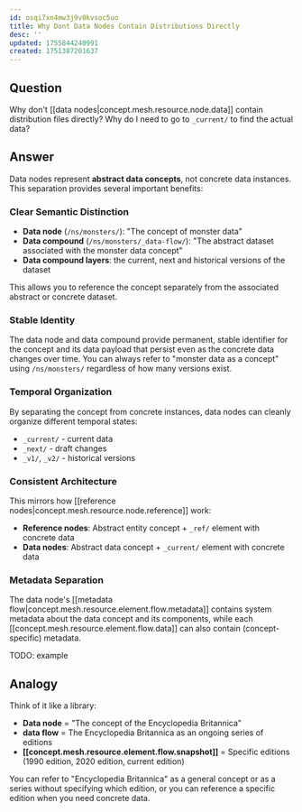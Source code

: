 ```yaml
---
id: osqi7xn4mw3j9v0kvsoc5uo
title: Why Dont Data Nodes Contain Distributions Directly
desc: ''
updated: 1755844240991
created: 1751387201637
---
```


## Question

Why don't [[data nodes|concept.mesh.resource.node.data]] contain distribution files directly? Why do I need to go to `_current/` to find the actual data?

## Answer

Data nodes represent **abstract data concepts**, not concrete data instances. This separation provides several important benefits:

### Clear Semantic Distinction

- **Data node** (`/ns/monsters/`): "The concept of monster data"
- **Data compound** (`/ns/monsters/_data-flow/`): "The abstract dataset associated with the monster data concept" 
- **Data compound layers**: the current, next and historical versions of the dataset

This allows you to reference the concept separately from the associated abstract or concrete dataset.

### Stable Identity

The data node and data compound provide permanent, stable identifier for the concept and its data payload that persist even as the concrete data changes over time. You can always refer to "monster data as a concept" using `/ns/monsters/` regardless of how many versions exist.

### Temporal Organization

By separating the concept from concrete instances, data nodes can cleanly organize different temporal states:
- `_current/` - current data
- `_next/` - draft changes  
- `_v1/`, `_v2/` - historical versions

### Consistent Architecture

This mirrors how [[reference nodes|concept.mesh.resource.node.reference]] work:
- **Reference nodes**: Abstract entity concept + `_ref/` element with concrete data
- **Data nodes**: Abstract data concept + `_current/` element with concrete data

### Metadata Separation

The data node's [[metadata flow|concept.mesh.resource.element.flow.metadata]] contains system metadata about the data concept and its components, while each [[concept.mesh.resource.element.flow.data]] can also contain (concept-specific) metadata.

TODO: example


## Analogy

Think of it like a library:
- **Data node** = "The concept of the Encyclopedia Britannica"
- **data flow** = The Encyclopedia Britannica as an ongoing series of editions
- **[[concept.mesh.resource.element.flow.snapshot]]** = Specific editions (1990 edition, 2020 edition, current edition)

You can refer to "Encyclopedia Britannica" as a general concept or as a series without specifying which edition, or you can reference a specific edition when you need concrete data.

